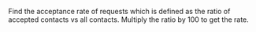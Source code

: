 Find the acceptance rate of requests which is defined as the ratio of accepted contacts vs all contacts. Multiply the ratio by 100 to get the rate.